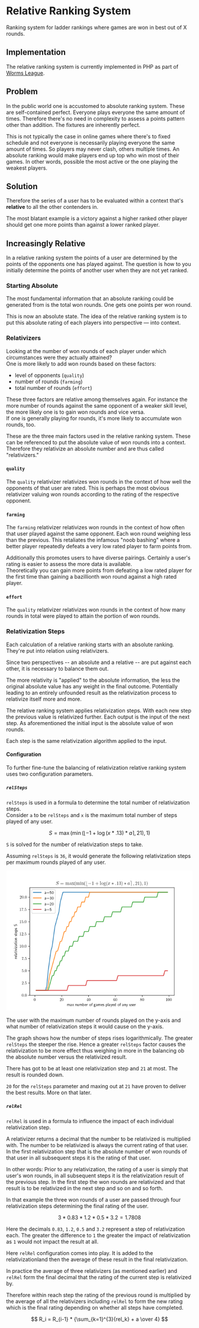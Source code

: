 # Relative Ranking System

Ranking system for ladder rankings where games are won in best out of X rounds.

## Implementation

The relative ranking system is currently implemented in PHP as part of
[Worms League](https://github.com/Zemke/worms-league).

## Problem

In the public world one is accustomed to absolute ranking system.
These are self-contained perfect.
Everyone plays everyone the same amount of times.
Therefore there's no need in complexity to assess a points pattern other than
addition.
The fixtures are inherently perfect.

This is not typically the case in online games where there's to fixed schedule
and not everyone is necessarily playing everyone the same amount of times.
So players may never clash, others multiple times.
An absolute ranking would make players end up top who win most of their games.
In other words, possible the most active or the one playing the weakest players.

## Solution

Therefore the series of a user has to be evaluated within a context that's
**relative** to all the other contenders in.

The most blatant example is a victory against a higher ranked other player
should get one more points than against a lower ranked player.

## Increasingly Relative

In a relative ranking system the points of a user are determined by the points
of the opponents one has played against.
The question is how to you initially determine the points of another user when
they are not yet ranked.

### Starting Absolute

The most fundamental information that an absolute ranking could be generated
from is the total won rounds.
One gets one points per won round.

This is now an absolute state.
The idea of the relative ranking system is to put this absolute rating of each
players into perspective — into context.

### Relativizers

Looking at the number of won rounds of each player under which circumstances
were they actually attained? \
One is more likely to add won rounds based on these factors:

* level of opponents (`quality`)
* number of rounds (`farming`)
* total number of rounds (`effort`)

These three factors are relative among themselves again.
For instance the more number of rounds against the same opponent of a weaker
skill level, the more likely one is to gain won rounds and vice versa. \
If one is generally playing for rounds, it's more likely to accumulate won
rounds, too.

These are the three main factors used in the relative ranking system.
These can be referenced to put the absolute value of won rounds into a context.
Therefore they relativize an absolute number and are thus called "relativizers."

#### `quality`

The `quality` relativizer relativizes won rounds in the context of how well the
opponents of that user are rated.
This is perhaps the most obvious relativizer valuing won rounds according to the
rating of the respective opponent.

#### `farming`

The `farming` relativizer relativizes won rounds in the context of how often
that user played against the same opponent.
Each won round weighing less than the previous.
This retaliates the infamous "noob bashing" where a better
player repeatedly defeats a very low rated player to farm points from.

Additionally this promotes users to have diverse pairings.
Certainly a user's rating is easier to assess the more data is available. \
Theoretically you can gain more points from defeating a low rated player for the
first time than gaining a bazillionth won round against a high rated player.

#### `effort`

The `quality` relativizer relativizes won rounds in the context of how many
rounds in total were played to attain the portion of won rounds.

### Relativization Steps

Each calculation of a relative ranking starts with an absolute ranking.
They're put into relation using relativizers.

Since two perspectives -- an absolute and a relative -- are put against each
other, it is necessary to balance them out.

The more relativity is "applied" to the absolute information, the less the
original absolute value has any weight in the final outcome.
Potentially leading to an entirely unfounded result as the relativization
process to relativize itself more and more.

The relative ranking system applies relativization steps. With each new
step the previous value is relativized further. Each output is the input
of the next step. As aforementioned the initial input is the absolute value of
won rounds.

Each step is the same relativization algorithm applied to the input.

#### Configuration

To further fine-tune the balancing of relativization relative ranking system
uses two configuration parameters.

##### `relSteps`

`relSteps` is used in a formula to determine the total number of relativization
steps. \
Consider `a` to be `relSteps` and `x` is the maximum total number of
steps played of any user.

$$ S = \max(\min(\left\lfloor -1+\log(x*.13)*a \right\rceil,21),1) $$

`S` is solved for the number of relativization steps to take.

Assuming `relSteps` is `36`, it would generate the following relativization
steps per maximum rounds played of any user.

![Relativization steps per max rounds played of any user](images/relsteps.png)

The user with the maximum number of rounds played on the y-axis and what number
of relativization steps it would cause on the y-axis.

The graph shows how the number of steps rises logarithmically.
The greater `relSteps` the steeper the rise.
Hence a greater `relSteps` factor causes the relativization to be more effect
thus weighing in more in the balancing ob the absolute number versus the
relativized result.

There has got to be at least one relativization step and `21` at most.
The result is rounded down.

`20` for the `relSteps` parameter and maxing out at `21` have proven to deliver the
best results.
More on that later.

##### `relRel`

`relRel` is used in a formula to influence the impact of each individual
relativization step.

A relativizer returns a decimal that the number to be relativized is multiplied
with.
The number to be relativized is always the current rating of that user.
In the first relativization step that is the absolute number of won rounds of
that user in all subsequent steps it is the rating of that user.

In other words: Prior to any relativization, the rating of a user is simply
that user's won rounds, in all subsequent steps it is the relativization
result of the previous step.
In the first step the won rounds are relativized and that result is to be
relativized in the next step and so on and so forth.

In that example the three won rounds of a user are passed through four
relativization steps determining the final rating of the user.

$$ 3 * 0.83 * 1.2 * 0.5 * 3.2 = 1.7808 $$

Here the decimals `0.83`, `1.2`, `0.5` and `3.2` represent a step of
relativization each. The greater the difference to `1` the greater the impact
of relativization as `1` would not impact the result at all.

Here `relRel` configuration comes into play.
It is added to the relativizationland then the average of these result in the
final relativization.

In practice the average of three relativizers (as mentioned earlier) and
`relRel` form the final decimal that the rating of the current step is 
relativized by.

Therefore within reach step the rating of the previous round is multiplied by
the average of all the relativizers including `relRel` to form the new rating
which is the final rating depending on whether all steps have completed.

$$ R_i = R_{i-1} * {\sum_{k=1}^{3}{rel_k} + a \over 4} $$









